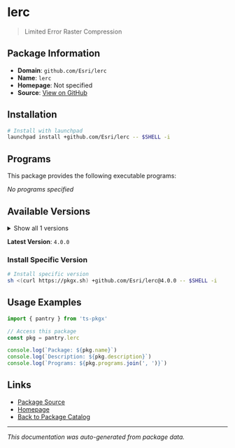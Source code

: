 # lerc

> Limited Error Raster Compression

## Package Information

- **Domain**: `github.com/Esri/lerc`
- **Name**: `lerc`
- **Homepage**: Not specified
- **Source**: [View on GitHub](https://github.com/pkgxdev/pantry/tree/main/projects/github.com/Esri/lerc/package.yml)

## Installation

```bash
# Install with launchpad
launchpad install +github.com/Esri/lerc -- $SHELL -i
```

## Programs

This package provides the following executable programs:

*No programs specified*

## Available Versions

<details>
<summary>Show all 1 versions</summary>

- `4.0.0`

</details>

**Latest Version**: `4.0.0`

### Install Specific Version

```bash
# Install specific version
sh <(curl https://pkgx.sh) +github.com/Esri/lerc@4.0.0 -- $SHELL -i
```

## Usage Examples

```typescript
import { pantry } from 'ts-pkgx'

// Access this package
const pkg = pantry.lerc

console.log(`Package: ${pkg.name}`)
console.log(`Description: ${pkg.description}`)
console.log(`Programs: ${pkg.programs.join(', ')}`)
```

## Links

- [Package Source](https://github.com/pkgxdev/pantry/tree/main/projects/github.com/Esri/lerc/package.yml)
- [Homepage](#)
- [Back to Package Catalog](../package-catalog.md)

---

*This documentation was auto-generated from package data.*
